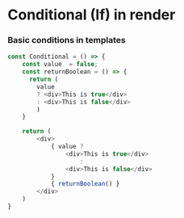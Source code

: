 # Conditional (If) in render

### Basic conditions in templates 

```js
const Conditional = () => {
    const value  = false;
    const returnBoolean = () => {
      return ( 
        value
        ? <div>This is true</div> 
        : <div>This is false</div>
        ) 
    }

    return (
        <div>
            { value ?
                <div>This is true</div>
                    :
                <div>This is false</div>
            }
            { returnBoolean() }
        </div>
    )
}
```
